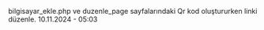 bilgisayar_ekle.php ve duzenle_page sayfalarındaki Qr kod oluştururken linki düzenle.
10.11.2024 - 05:03